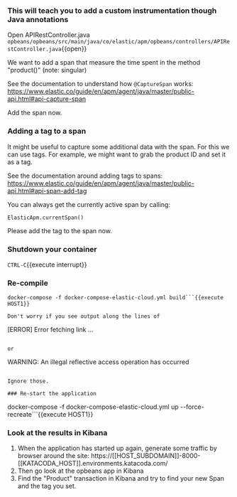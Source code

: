 
### This will teach you to add a custom instrumentation though Java annotations

Open APIRestController.java `opbeans/opbeans/src/main/java/co/elastic/apm/opbeans/controllers/APIRestController.java`{{open}}

We want to add a span that measure the time spent in the method "product()" (note: singular)

See the documentation to understand how `@CaptureSpan` works: https://www.elastic.co/guide/en/apm/agent/java/master/public-api.html#api-capture-span

Add the span now.

### Adding a tag to a span

It might be useful to capture some additional data with the span. For this we can use tags.
For example, we might want to grab the product ID and set it as a tag.

See the documentation around adding tags to spans: https://www.elastic.co/guide/en/apm/agent/java/master/public-api.html#api-span-add-tag

You can always get the currently active span by calling: 

`ElasticApm.currentSpan()`

Please add the tag to the span now.

### Shutdown your container
`CTRL-C`{{execute interrupt}}


### Re-compile
```cd /root/course/opbeans/
docker-compose -f docker-compose-elastic-cloud.yml build```{{execute HOST1}} 

Don't worry if you see output along the lines of 

```
[ERROR] Error fetching link ...
```

or

```
WARNING: An illegal reflective access operation has occurred
```

Ignore those.

### Re-start the application
```
docker-compose -f docker-compose-elastic-cloud.yml up --force-recreate```{{execute HOST1}}

### Look at the results in Kibana

1. When the application has started up again, generate some traffic by browser around the site: https://[[HOST_SUBDOMAIN]]-8000-[[KATACODA_HOST]].environments.katacoda.com/
1. Then go look at the opbeans app in Kibana
1. Find the "Product" transaction in Kibana and try to find your new Span and the tag you set.

